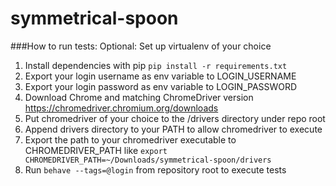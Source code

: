 # symmetrical-spoon

###How to run tests:
Optional: Set up virtualenv of your choice 

1. Install dependencies with pip `pip install -r requirements.txt`
2. Export your login username as env variable to LOGIN_USERNAME
3. Export your login password as env variable to LOGIN_PASSWORD
4. Download Chrome and matching ChromeDriver version https://chromedriver.chromium.org/downloads
5. Put chromedriver of your choice to the /drivers directory under repo root
6. Append drivers directory to your PATH to allow chromedriver to execute 
7. Export the path to your chromedriver executable to CHROMEDRIVER_PATH like `export CHROMEDRIVER_PATH=~/Downloads/symmetrical-spoon/drivers`
8. Run `behave --tags=@login` from repository root to execute tests
